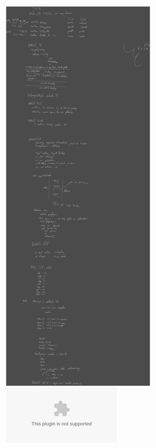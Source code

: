 ![](Notatki/Semestr%204/Sieci%20komputerowe/Wykłady/Wykład%204/Drawing%202024-03-27%2017.16.47.excalidraw.svg)![](Notatki/Semestr%204/Sieci%20komputerowe/Wykłady/Wykład%204/4_SK_Model%20TCP_IP.pptx)